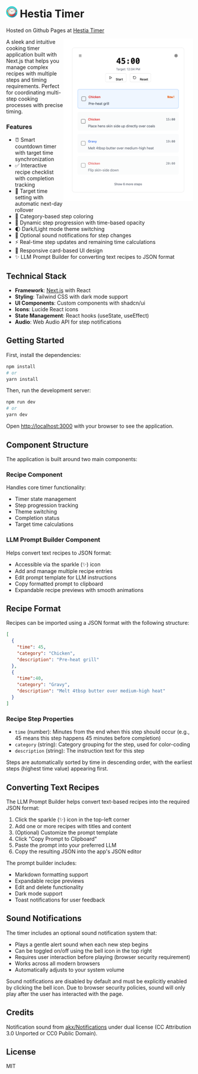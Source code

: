 # <img src="./doc/hestia timer.png" alt="Hestia Timer Interface" height="30"/> Hestia Timer
Hosted on Github Pages at [Hestia Timer](https://gtg922r.github.io/hestia-timer/)

<picture>
  <source srcset="./doc/Example%20Screenshot%20-%20dark.png" media="(prefers-color-scheme: dark)">
  <source srcset="./doc/Example%20Screenshot%20-%20light.png" media="(prefers-color-scheme: light)">
  <img align="right" src="./doc/Example%20Screenshot%20-%20light.png" alt="Screenshot of the app" width="350"/>
</picture>

A sleek and intuitive cooking timer application built with Next.js that helps you manage complex recipes with multiple steps and timing requirements. Perfect for coordinating multi-step cooking processes with precise timing.

### Features

- ⏰ Smart countdown timer with target time synchronization
- ✅ Interactive recipe checklist with completion tracking
- 🎯 Target time setting with automatic next-day rollover
- 🎨 Category-based step coloring
- 🔄 Dynamic step progression with time-based opacity
- 🌓 Dark/Light mode theme switching
- 🔔 Optional sound notifications for step changes
- ⚡ Real-time step updates and remaining time calculations
- 📱 Responsive card-based UI design
- ✨ LLM Prompt Builder for converting text recipes to JSON format

## Technical Stack

- **Framework**: [Next.js](https://nextjs.org/) with React 
- **Styling**: Tailwind CSS with dark mode support
- **UI Components**: Custom components with shadcn/ui
- **Icons**: Lucide React icons
- **State Management**: React hooks (useState, useEffect)
- **Audio**: Web Audio API for step notifications

## Getting Started

First, install the dependencies:

```bash
npm install
# or
yarn install
```

Then, run the development server:

```bash
npm run dev
# or
yarn dev
```

Open [http://localhost:3000](http://localhost:3000) with your browser to see the application.

## Component Structure

The application is built around two main components:

### Recipe Component
Handles core timer functionality:
- Timer state management
- Step progression tracking
- Theme switching
- Completion status
- Target time calculations

### LLM Prompt Builder Component
Helps convert text recipes to JSON format:
- Accessible via the sparkle (✨) icon
- Add and manage multiple recipe entries
- Edit prompt template for LLM instructions
- Copy formatted prompt to clipboard
- Expandable recipe previews with smooth animations

## Recipe Format

Recipes can be imported using a JSON format with the following structure:

```json
[
  {
    "time": 45,
    "category": "Chicken",
    "description": "Pre-heat grill"
  },
  {
    "time":40,
    "category": "Gravy",
    "description": "Melt 4tbsp butter over medium-high heat"
  }
]
```

### Recipe Step Properties

- `time` (number): Minutes from the end when this step should occur (e.g., 45 means this step happens 45 minutes before completion)
- `category` (string): Category grouping for the step, used for color-coding
- `description` (string): The instruction text for this step

Steps are automatically sorted by time in descending order, with the earliest steps (highest time value) appearing first.

## Converting Text Recipes

The LLM Prompt Builder helps convert text-based recipes into the required JSON format:

1. Click the sparkle (✨) icon in the top-left corner
2. Add one or more recipes with titles and content
3. (Optional) Customize the prompt template
4. Click "Copy Prompt to Clipboard"
5. Paste the prompt into your preferred LLM
6. Copy the resulting JSON into the app's JSON editor

The prompt builder includes:
- Markdown formatting support
- Expandable recipe previews
- Edit and delete functionality
- Dark mode support
- Toast notifications for user feedback

## Sound Notifications

The timer includes an optional sound notification system that:
- Plays a gentle alert sound when each new step begins
- Can be toggled on/off using the bell icon in the top right
- Requires user interaction before playing (browser security requirement)
- Works across all modern browsers
- Automatically adjusts to your system volume

Sound notifications are disabled by default and must be explicitly enabled by clicking the bell icon. Due to browser security policies, sound will only play after the user has interacted with the page.

## Credits

Notification sound from [akx/Notifications](https://github.com/akx/Notifications) under dual license (CC Attribution 3.0 Unported or CC0 Public Domain).

## License

MIT

